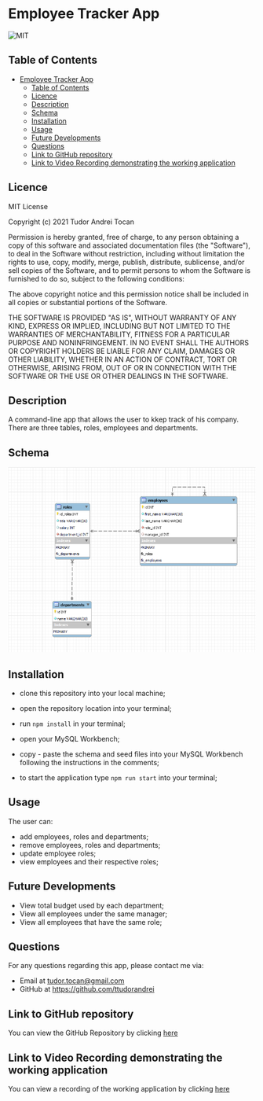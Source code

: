 # Employee Tracker App

![MIT](https://img.shields.io/badge/license-MIT-green)

## Table of Contents

- [Employee Tracker App](#employee-tracker-app)
  - [Table of Contents](#table-of-contents)
  - [Licence](#licence)
  - [Description](#description)
  - [Schema](#schema)
  - [Installation](#installation)
  - [Usage](#usage)
  - [Future Developments](#future-developments)
  - [Questions](#questions)
  - [Link to GitHub repository](#link-to-github-repository)
  - [Link to Video Recording demonstrating the working application](#link-to-video-recording-demonstrating-the-working-application)

## Licence

MIT License

Copyright (c) 2021 Tudor Andrei Tocan

Permission is hereby granted, free of charge, to any person obtaining a copy
of this software and associated documentation files (the "Software"), to deal
in the Software without restriction, including without limitation the rights
to use, copy, modify, merge, publish, distribute, sublicense, and/or sell
copies of the Software, and to permit persons to whom the Software is
furnished to do so, subject to the following conditions:

The above copyright notice and this permission notice shall be included in all
copies or substantial portions of the Software.

THE SOFTWARE IS PROVIDED "AS IS", WITHOUT WARRANTY OF ANY KIND, EXPRESS OR
IMPLIED, INCLUDING BUT NOT LIMITED TO THE WARRANTIES OF MERCHANTABILITY,
FITNESS FOR A PARTICULAR PURPOSE AND NONINFRINGEMENT. IN NO EVENT SHALL THE
AUTHORS OR COPYRIGHT HOLDERS BE LIABLE FOR ANY CLAIM, DAMAGES OR OTHER
LIABILITY, WHETHER IN AN ACTION OF CONTRACT, TORT OR OTHERWISE, ARISING FROM,
OUT OF OR IN CONNECTION WITH THE SOFTWARE OR THE USE OR OTHER DEALINGS IN THE
SOFTWARE.

## Description

A command-line app that allows the user to kkep track of his company. There are three tables, roles, employees and departments.

## Schema

![Employee Tracker Schema](src/assets/img/employees-tracker-MySQL.png)

## Installation

- clone this repository into your local machine;

- open the repository location into your terminal;
- run `npm install` in your terminal;

- open your MySQL Workbench;

- copy - paste the schema and seed files into your MySQL Workbench following the instructions in the comments;
- to start the application type `npm run start` into your terminal;

## Usage

The user can:

- add employees, roles and departments;
- remove employees, roles and departments;
- update employee roles;
- view employees and their respective roles;

## Future Developments

- View total budget used by each department;
- View all employees under the same manager;
- View all employees that have the same role;

## Questions

For any questions regarding this app, please contact me via:

- Email at tudor.tocan@gmail.com
- GitHub at <https://github.com/ttudorandrei>

## Link to GitHub repository

You can view the GitHub Repository by clicking [here](https://github.com/ttudorandrei/employee-tracker)

## Link to Video Recording demonstrating the working application

You can view a recording of the working application by clicking [here]()
